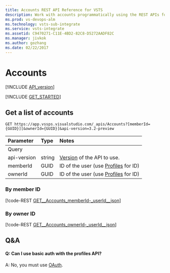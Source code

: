 ```yaml
---
title: Accounts REST API Reference for VSTS
description: Work with accounts programmatically using the REST APIs for Visual Studio Team Services.
ms.prod: vs-devops-alm
ms.technology: vsts-sub-integrate
ms.service: vsts-integrate
ms.assetid: C9470271-C11E-4BD2-82C8-D5272AADF82C
ms.manager: jivkok
ms.author: gozhang
ms.date: 02/22/2017
---
```


# Accounts
[!INCLUDE [API_version](../_data/version3-preview2.md)]

[!INCLUDE [GET_STARTED](../_data/get-started.md)]

## Get a list of accounts

```no-highlight
GET https://app.vssps.visualstudio.com/_apis/Accounts?[memberId={GUID}][&ownerId={GUID}]&api-version=3.2-preview
```

| Parameter | Type   | Notes 
|:----------|:-------|:--------------------------
| Query
| api-version | string | [Version](../../get-started/rest/basics.md#versions) of the API to use.
| memberId    | GUID | ID of the user (use [Profiles](https://www.visualstudio.com/en-us/docs/integrate/api/shared/profiles) for ID)
| ownerId     | GUID | ID of the user (use [Profiles](https://www.visualstudio.com/en-us/docs/integrate/api/shared/profiles) for ID)

### By member ID

[!code-REST [GET__Accounts_memberId-_userId__json](./_data/accounts/GET__Accounts_memberId-_userId_.json)]

### By owner ID

[!code-REST [GET__Accounts_ownerId-_userId__json](./_data/accounts/GET__Accounts_ownerId-_userId_.json)]

## Q&A

<!-- BEGINSECTION class="md-qanda" -->

#### Q: Can I use basic auth with the profiles API?

A: No, you must use [OAuth](../../get-started/authentication/oauth.md).

<!-- ENDSECTION --> 

